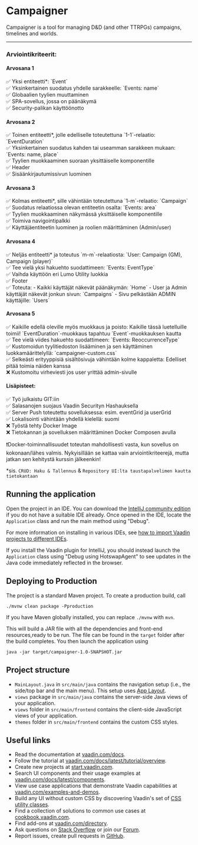 # Campaigner

Campaigner is a tool for managing D&D (and other TTRPGs) campaigns, timelines and worlds.
__________________________________________________________________________________________________

<h3>Arviointikriteerit: </h3>
<h4>Arvosana 1</h4>
✅ Yksi entiteetti*: `Event` <br>
✅ Yksinkertainen suodatus yhdelle sarakkeelle: `Events: name` <br>
✅ Globaalien tyylien muuttaminen <br>
✅ SPA-sovellus, jossa on päänäkymä <br>
✅ Security-palikan käyttöönotto <br>

<h4>Arvosana 2</h4>
✅ Toinen entiteetti*, jolle edelliselle toteutettuna `1-1`-relaatio: `EventDuration` <br>
✅ Yksinkertainen suodatus kahden tai useamman sarakkeen mukaan: `Events: name, place` <br>
✅ Tyylien muokkaaminen suoraan yksittäiselle komponentille <br>
✅ Header <br>
✅ Sisäänkirjautumissivun luominen <br>

<h4>Arvosana 3</h4>
✅ Kolmas entiteetti*, sille vähintään toteutettuna `1-m`-relaatio: `Campaign` <br>
✅ Suodatus relaatiossa olevan entiteetin osalta: `Events: area` <br>
✅ Tyylien muokkaaminen näkymässä yksittäiselle komponentille <br>
✅ Toimiva navigointipalkki <br>
✅ Käyttäjäentiteetin luominen ja roolien määrittäminen (Admin/user) <br>

<h4>Arvosana 4</h4>
✅ Neljäs entiteetti* ja toteutus `m-m`-relaatiosta: `User: Campaign (GM), Campaign (player)` <br>
✅ Tee vielä yksi hakuehto suodattimeen: `Events: EventType` <br>
✅ Vaihda käyttöön eri Lumo Utility luokkia <br>
✅ Footer <br>
✅ Toteuta: - Kaikki käyttäjät näkevät päänäkymän: `Home` - User ja Admin käyttäjät näkevät jonkun sivun: `Campaigns` - Sivu pelkästään ADMIN käyttäjille: `Users` <br>

<h4>Arvosana 5</h4>
✅ Kaikille edellä oleville myös muokkaus ja poisto: Kaikille tässä luetelluille toimii! `EventDuration`-muokkaus tapahtuu `Event`-muokkauksen kautta <br>
✅ Tee vielä viides hakuehto suodattimeen: `Events: ReoccurrenceType` <br>
✅ Kustomoidun tyylitiedoston lisääminen ja sen käyttäminen luokkamäärittelyllä: `campaigner-custom.css` <br>
✅ Selkeästi erityyppisiä sisältösivuja vähintään kolme kappaletta: Edelliset pitää toimia näiden kanssa <br>
❌ Kustomoitu virheviesti jos user yrittää admin-sivulle <br>


<h4>Lisäpisteet: </h4>
 ✅ Työ julkaistu GIT:iin <br>
 ✅ Salasanojen suojaus Vaadin Securityn Hashauksella <br>
 ✅ Server Push toteutettu sovelluksessa: esim. eventGrid ja userGrid <br>
 ✅ Lokalisointi vähintään yhdellä kielellä: suomi <br>
 ❌ Työstä tehty Docker Image <br>
 ❌ Tietokannan ja sovelluksen määrittäminen Docker Composen avulla <br>
 
❗Docker-toiminnallisuudet toteutan mahdollisesti vasta, kun sovellus on kokonaan/lähes valmis. Nykyisillään se kattaa vain arviointikriteerejä, mutta jatkan sen kehitystä kurssin jälkeenkin!

*sis. `CRUD: Haku & Tallennus` & `Repository UI:lta taustapalvelimen kautta tietokantaan`

## Running the application

Open the project in an IDE. You can download the [IntelliJ community edition](https://www.jetbrains.com/idea/download) if you do not have a suitable IDE already.
Once opened in the IDE, locate the `Application` class and run the main method using "Debug".

For more information on installing in various IDEs, see [how to import Vaadin projects to different IDEs](https://vaadin.com/docs/latest/getting-started/import).

If you install the Vaadin plugin for IntelliJ, you should instead launch the `Application` class using "Debug using HotswapAgent" to see updates in the Java code immediately reflected in the browser.

## Deploying to Production

The project is a standard Maven project. To create a production build, call 

```
./mvnw clean package -Pproduction
```

If you have Maven globally installed, you can replace `./mvnw` with `mvn`.

This will build a JAR file with all the dependencies and front-end resources,ready to be run. The file can be found in the `target` folder after the build completes.
You then launch the application using 
```
java -jar target/campaigner-1.0-SNAPSHOT.jar
```

## Project structure

- `MainLayout.java` in `src/main/java` contains the navigation setup (i.e., the
  side/top bar and the main menu). This setup uses
  [App Layout](https://vaadin.com/docs/components/app-layout).
- `views` package in `src/main/java` contains the server-side Java views of your application.
- `views` folder in `src/main/frontend` contains the client-side JavaScript views of your application.
- `themes` folder in `src/main/frontend` contains the custom CSS styles.

## Useful links

- Read the documentation at [vaadin.com/docs](https://vaadin.com/docs).
- Follow the tutorial at [vaadin.com/docs/latest/tutorial/overview](https://vaadin.com/docs/latest/tutorial/overview).
- Create new projects at [start.vaadin.com](https://start.vaadin.com/).
- Search UI components and their usage examples at [vaadin.com/docs/latest/components](https://vaadin.com/docs/latest/components).
- View use case applications that demonstrate Vaadin capabilities at [vaadin.com/examples-and-demos](https://vaadin.com/examples-and-demos).
- Build any UI without custom CSS by discovering Vaadin's set of [CSS utility classes](https://vaadin.com/docs/styling/lumo/utility-classes). 
- Find a collection of solutions to common use cases at [cookbook.vaadin.com](https://cookbook.vaadin.com/).
- Find add-ons at [vaadin.com/directory](https://vaadin.com/directory).
- Ask questions on [Stack Overflow](https://stackoverflow.com/questions/tagged/vaadin) or join our [Forum](https://vaadin.com/forum).
- Report issues, create pull requests in [GitHub](https://github.com/vaadin).
